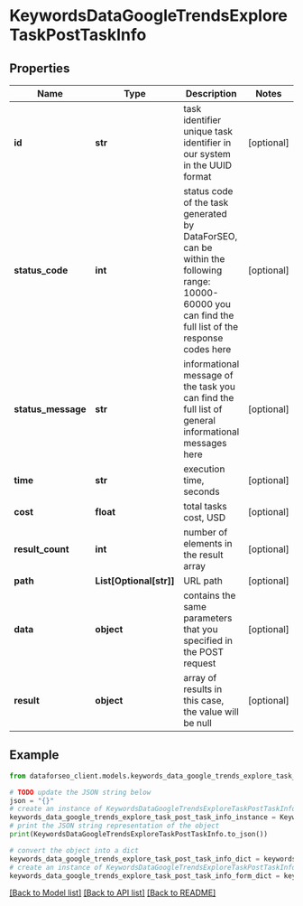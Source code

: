# KeywordsDataGoogleTrendsExploreTaskPostTaskInfo


## Properties

Name | Type | Description | Notes
------------ | ------------- | ------------- | -------------
**id** | **str** | task identifier unique task identifier in our system in the UUID format | [optional] 
**status_code** | **int** | status code of the task generated by DataForSEO, can be within the following range: 10000-60000 you can find the full list of the response codes here | [optional] 
**status_message** | **str** | informational message of the task you can find the full list of general informational messages here | [optional] 
**time** | **str** | execution time, seconds | [optional] 
**cost** | **float** | total tasks cost, USD | [optional] 
**result_count** | **int** | number of elements in the result array | [optional] 
**path** | **List[Optional[str]]** | URL path | [optional] 
**data** | **object** | contains the same parameters that you specified in the POST request | [optional] 
**result** | **object** | array of results in this case, the value will be null | [optional] 

## Example

```python
from dataforseo_client.models.keywords_data_google_trends_explore_task_post_task_info import KeywordsDataGoogleTrendsExploreTaskPostTaskInfo

# TODO update the JSON string below
json = "{}"
# create an instance of KeywordsDataGoogleTrendsExploreTaskPostTaskInfo from a JSON string
keywords_data_google_trends_explore_task_post_task_info_instance = KeywordsDataGoogleTrendsExploreTaskPostTaskInfo.from_json(json)
# print the JSON string representation of the object
print(KeywordsDataGoogleTrendsExploreTaskPostTaskInfo.to_json())

# convert the object into a dict
keywords_data_google_trends_explore_task_post_task_info_dict = keywords_data_google_trends_explore_task_post_task_info_instance.to_dict()
# create an instance of KeywordsDataGoogleTrendsExploreTaskPostTaskInfo from a dict
keywords_data_google_trends_explore_task_post_task_info_form_dict = keywords_data_google_trends_explore_task_post_task_info.from_dict(keywords_data_google_trends_explore_task_post_task_info_dict)
```
[[Back to Model list]](../README.md#documentation-for-models) [[Back to API list]](../README.md#documentation-for-api-endpoints) [[Back to README]](../README.md)


